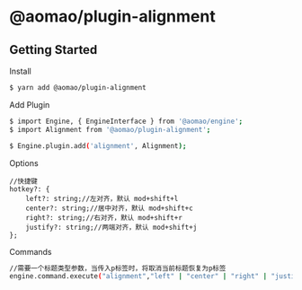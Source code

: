 # @aomao/plugin-alignment

## Getting Started

Install

```bash
$ yarn add @aomao/plugin-alignment
```

Add Plugin

```bash
$ import Engine, { EngineInterface } from '@aomao/engine';
$ import Alignment from '@aomao/plugin-alignment';

$ Engine.plugin.add('alignment', Alignment);
```

Options

```
//快捷键
hotkey?: {
    left?: string;//左对齐，默认 mod+shift+l
    center?: string;//居中对齐，默认 mod+shift+c
    right?: string;//右对齐，默认 mod+shift+r
    justify?: string;//两端对齐，默认 mod+shift+j
};
```

Commands

```bash
//需要一个标题类型参数，当传入p标签时，将取消当前标题恢复为p标签
engine.command.execute("alignment","left" | "center" | "right" | "justify")
```
